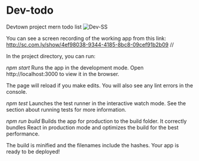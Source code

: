 # Dev-todo
Devtown project mern todo list
![Dev-SS](https://user-images.githubusercontent.com/106979298/205710775-6332d555-161f-43a6-90ea-438d62ce93c4.png)

You can see a screen recording of the working app from this link: http://sc.com.ly/show/4ef98038-9344-4185-8bc8-09cef91b2b09
//

In the project directory, you can run:

*_npm start_*
Runs the app in the development mode.
Open http://localhost:3000 to view it in the browser.

The page will reload if you make edits.
You will also see any lint errors in the console.

*_npm test_*
Launches the test runner in the interactive watch mode.
See the section about running tests for more information.

*_npm run build_*
Builds the app for production to the build folder.
It correctly bundles React in production mode and optimizes the build for the best performance.

The build is minified and the filenames include the hashes.
Your app is ready to be deployed!

